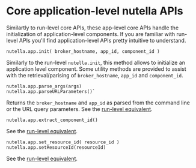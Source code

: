 # Core application-level nutella APIs
Similartly to run-level core APIs, these app-level core APIs handle the initialization of application-level components. If you are familiar with run-level APIs you'll find application-level APIs pretty intuitive to understand.

```
nutella.app.init( broker_hostname, app_id, component_id )
```
Similarly to the run-level `nutella.init`, this method allows to initialize an application level component. Some utility methods are provided to assist with the retrieval/parising of `broker_hostname`, `app_id` and `component_id`. 

```
nutella.app.parse_args(args)
nutella.app.parseURLParameters()`
```
Returns the `broker_hostname` and `app_id` as parsed from the command line or the URL query parameters. See the [run-level equivalent](core.md).

```
nutella.app.extract_component_id()
```
See the [run-level equivalent](core.md).

```
nutella.app.set_resource_id( resource_id )
nutella.app.setResourceId(resourceId)
```
See the [run-level equivalent](core.md).